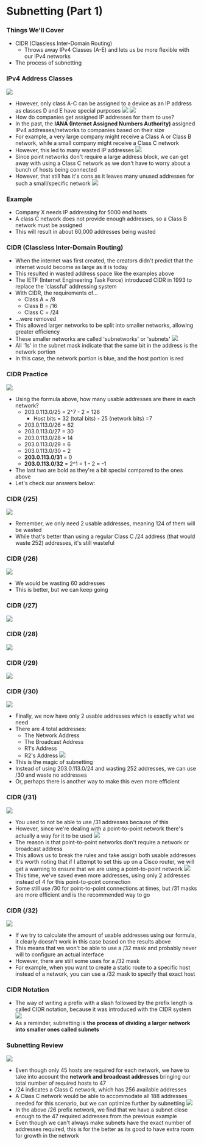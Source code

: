 # Subnetting (Part 1)
### Things We'll Cover
- CIDR (Classless Inter-Domain Routing)
	- Throws away IPv4 Classes (A-E) and lets us be more flexible with our IPv4 networks
- The process of subnetting
### IPv4 Address Classes
![](attachments/98afb5ea6fed889ca26ba1c8e6514d71.png)
- However, only class A-C can be assigned to a device as an IP address as classes D and E have special purposes
![](attachments/587576a6d952d64a71c8b7b467b8dab0.png)
![](attachments/f8503766c71e35bc4d6171e88d801d74.png)
- How do companies get assigned IP addresses for them to use?
- In the past, the **IANA (Internet Assigned Numbers Authority)** assigned IPv4 addresses/networks to companies based on their size
- For example, a very large company might receive a Class A or Class B network, while a small company might receive a Class C network
- However, this led to many wasted IP addresses
![](attachments/4314f84d528e53d99ba1277ce2d178e0.png)
- Since point networks don't require a large address block, we can get away with using a Class C network as we don't have to worry about a bunch of hosts being connected
- However, that still has it's cons as it leaves many unused addresses for such a small/specific network
![](attachments/f0848c330ee2d6d6d8d30f473e6eb772.png)
### Example
- Company X needs IP addressing for 5000 end hosts
- A class C network does not provide enough addresses, so a Class B network must be assigned
- This will result in about 60,000 addresses being wasted
### CIDR (Classless Inter-Domain Routing)
- When the internet was first created, the creators didn't predict that the internet would become as large as it is today
- This resulted in wasted address space like the examples above
- The IETF (Internet Engineering Task Force) introduced CIDR in 1993 to replace the 'classful' addressing system 
- With CIDR, the requirements of...
	- Class A = /8
	- Class B = /16
	- Class C = /24
- ...were removed
- This allowed larger networks to be split into smaller networks, allowing greater efficiency
- These smaller networks are called 'subnetworks' or 'subnets'
![](attachments/825f9e59bfb4e773b4bce0c3805acc00.png)
- All '1s' in the subnet mask indicate that the same bit in the address is the network portion
- In this case, the network portion is blue, and the host portion is red
### CIDR Practice
![](attachments/f51fdbb1204b7d81edc4dc69a710d76a.png)
- Using the formula above, how many usable addresses are there in each network?
	- 203.0.113.0/25 = 2^7 - 2 = 126
		- Host bits = 32 (total bits) - 25 (network bits) =7
	- 203.0.113.0/26 = 62
	- 203.0.113.0/27 = 30
	- 203.0.113.0/28 = 14
	- 203.0.113.0/29 = 6
	- 203.0.113.0/30 = 2
	- **203.0.113.0/31** = 0
	- **203.0.113.0/32** = 2^1 = 1 - 2 = -1
- The last two are bold as they're a bit special compared to the ones above
- Let's check our answers below:
### CIDR (/25)
![](attachments/772bc91cecc5fc6bf15c6bd0498d36de.png)
- Remember, we only need 2 usable addresses, meaning 124 of them will be wasted
- While that's better than using a regular Class C /24 address (that would waste 252) addresses, it's still wasteful
### CIDR (/26)
![](attachments/cc02353a2ec9f72e7e0d7b90c3bd47de.png)
- We would be wasting 60 addresses
- This is better, but we can keep going
### CIDR (/27)
![](attachments/021c8ce5e3667830742b8b3739e82149.png)
### CIDR (/28)
![](attachments/b135255663d56deeb1ceac47b77b3041.png)
### CIDR (/29)
![](attachments/9abf29a02e9a1a56c58d8911caead31e.png)
### CIDR (/30)
![](attachments/ca4628175e341f8a2162e1e69e92c4a0.png)
- Finally, we now have only 2 usable addresses which is exactly what we need
- There are 4 total addresses:
	- The Network Address
	- The Broadcast Address
	- R1's Address
	- R2's Address
![](attachments/24475e6ee78f22fd855f52c7e4b661d9.png)
- This is the magic of subnetting
- Instead of using 203.0.113.0/24 and wasting 252 addresses, we can use /30 and waste no addresses
- Or, perhaps there is another way to make this even more efficient
### CIDR (/31)
![](attachments/2ee216ce83713fc60c5f47d48be6f166.png)
- You used to not be able to use /31 addresses because of this
- However, since we're dealing with a point-to-point network there's actually a way for it to be used
![](attachments/70d415f0bfe4211197854b7488650521.png)
- The reason is that point-to-point networks don't require a network or broadcast address
- This allows us to break the rules and take assign both usable addresses
- It's worth noting that if I attempt to set this up on a Cisco router, we will get a warning to ensure that we are using a point-to-point network
![](attachments/276c866e01309868667c76c11bb89e17.png)
- This time, we've saved even more addresses, using only 2 addresses instead of 4 for this point-to-point connection
- Some still use /30 for point-to-point connections at times, but /31 masks are more efficient and is the recommended way to go
### CIDR (/32)
![](attachments/c0627f26575cdff1782b35763fe352af.png)
- If we try to calculate the amount of usable addresses using our formula, it clearly doesn't work in this case based on the results above
- This means that we won't be able to use a /32 mask and probably never will to configure an actual interface
- However, there are still some uses for a /32 mask 
- For example, when you want to create a static route to a specific host instead of a network, you can use a /32 mask to specify that exact host
### CIDR Notation
- The way of writing a prefix with a slash followed by the prefix length is called CIDR notation, because it was introduced with the CIDR system
![](attachments/290c6736724033da6fbdea68c00b3d13.png)
- As a reminder, subnetting is **the process of dividing a larger network into smaller ones called subnets**
### Subnetting Review
![](attachments/5faaa8eff8839363ec23793fa02cd069.png)
- Even though only 45 hosts are required for each network, we have to take into account the **network and broadcast addresses** bringing our total number of required hosts to 47
- /24 indicates a Class C network, which has 256 available addresses 
- A Class C network would be able to accommodate all 188 addresses needed for this scenario, but we can optimize further by subnetting
![](attachments/4e877e0455b576711823a5358589d9d5.png)
- In the above /26 prefix network, we find that we have a subnet close enough to the 47 required addresses from the previous example
- Even though we can't always make subnets have the exact number of addresses required, this is for the better as its good to have extra room for growth in the network